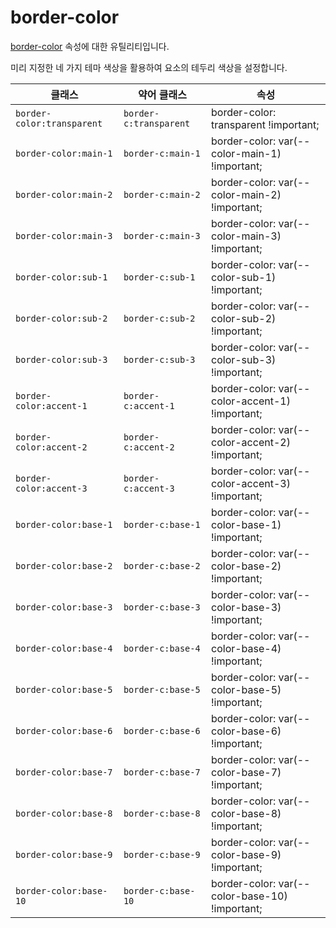 # border-color

[border-color](https://developer.mozilla.org/en-US/docs/Web/CSS/border-color) 속성에 대한 유틸리티입니다.

미리 지정한 네 가지 테마 색상을 활용하여 요소의 테두리 색상을 설정합니다.

<table>
  <thead>
    <tr>
      <th scope="col">클래스</th>
      <th scope="col">약어 클래스</th>
      <th scope="col">속성</th>
    </tr>
  </thead>
  <tbody>
  <!-- border-color: transparent -->
<tr>
  <td><code>border-color:transparent</code></td>
  <td><code>border-c:transparent</code></td>
  <td><span class="code">border-color: transparent !important;</span></td>
</tr>

<!-- border-color: main-1 -->
<tr>
  <td><code>border-color:main-1</code></td>
  <td><code>border-c:main-1</code></td>
  <td><span class="code">border-color: var(--color-main-1) !important;</span></td>
</tr>

<!-- border-color: main-2 -->
<tr>
  <td><code>border-color:main-2</code></td>
  <td><code>border-c:main-2</code></td>
  <td><span class="code">border-color: var(--color-main-2) !important;</span></td>
</tr>

<!-- border-color: main-3 -->
<tr>
  <td><code>border-color:main-3</code></td>
  <td><code>border-c:main-3</code></td>
  <td><span class="code">border-color: var(--color-main-3) !important;</span></td>
</tr>

<!-- border-color: sub-1 -->
<tr>
  <td><code>border-color:sub-1</code></td>
  <td><code>border-c:sub-1</code></td>
  <td><span class="code">border-color: var(--color-sub-1) !important;</span></td>
</tr>

<!-- border-color: sub-2 -->
<tr>
  <td><code>border-color:sub-2</code></td>
  <td><code>border-c:sub-2</code></td>
  <td><span class="code">border-color: var(--color-sub-2) !important;</span></td>
</tr>

<!-- border-color: sub-3 -->
<tr>
  <td><code>border-color:sub-3</code></td>
  <td><code>border-c:sub-3</code></td>
  <td><span class="code">border-color: var(--color-sub-3) !important;</span></td>
</tr>

<!-- border-color: accent-1 -->
<tr>
  <td><code>border-color:accent-1</code></td>
  <td><code>border-c:accent-1</code></td>
  <td><span class="code">border-color: var(--color-accent-1) !important;</span></td>
</tr>

<!-- border-color: accent-2 -->
<tr>
  <td><code>border-color:accent-2</code></td>
  <td><code>border-c:accent-2</code></td>
  <td><span class="code">border-color: var(--color-accent-2) !important;</span></td>
</tr>

<!-- border-color: accent-3 -->
<tr>
  <td><code>border-color:accent-3</code></td>
  <td><code>border-c:accent-3</code></td>
  <td><span class="code">border-color: var(--color-accent-3) !important;</span></td>
</tr>

<!-- border-color: base-1 -->
<tr>
  <td><code>border-color:base-1</code></td>
  <td><code>border-c:base-1</code></td>
  <td><span class="code">border-color: var(--color-base-1) !important;</span></td>
</tr>

<!-- border-color: base-2 -->
<tr>
  <td><code>border-color:base-2</code></td>
  <td><code>border-c:base-2</code></td>
  <td><span class="code">border-color: var(--color-base-2) !important;</span></td>
</tr>

<!-- border-color: base-3 -->
<tr>
  <td><code>border-color:base-3</code></td>
  <td><code>border-c:base-3</code></td>
  <td><span class="code">border-color: var(--color-base-3) !important;</span></td>
</tr>

<!-- border-color: base-4 -->
<tr>
  <td><code>border-color:base-4</code></td>
  <td><code>border-c:base-4</code></td>
  <td><span class="code">border-color: var(--color-base-4) !important;</span></td>
</tr>

<!-- border-color: base-5 -->
<tr>
  <td><code>border-color:base-5</code></td>
  <td><code>border-c:base-5</code></td>
  <td><span class="code">border-color: var(--color-base-5) !important;</span></td>
</tr>

<!-- border-color: base-6 -->
<tr>
  <td><code>border-color:base-6</code></td>
  <td><code>border-c:base-6</code></td>
  <td><span class="code">border-color: var(--color-base-6) !important;</span></td>
</tr>

<!-- border-color: base-7 -->
<tr>
  <td><code>border-color:base-7</code></td>
  <td><code>border-c:base-7</code></td>
  <td><span class="code">border-color: var(--color-base-7) !important;</span></td>
</tr>

<!-- border-color: base-8 -->
<tr>
  <td><code>border-color:base-8</code></td>
  <td><code>border-c:base-8</code></td>
  <td><span class="code">border-color: var(--color-base-8) !important;</span></td>
</tr>

<!-- border-color: base-9 -->
<tr>
  <td><code>border-color:base-9</code></td>
  <td><code>border-c:base-9</code></td>
  <td><span class="code">border-color: var(--color-base-9) !important;</span></td>
</tr>

<!-- border-color: base-10 -->
<tr>
  <td><code>border-color:base-10</code></td>
  <td><code>border-c:base-10</code></td>
  <td><span class="code">border-color: var(--color-base-10) !important;</span></td>
</tr>

  </tbody>

</table>

